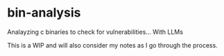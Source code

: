 # bin-analysis
Analayzing c binaries to check for vulnerabilities... With LLMs

This is a WIP and will also consider my notes as I go through the process.
